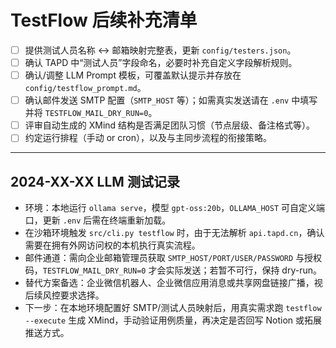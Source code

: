 # TestFlow 后续补充清单

- [ ] 提供测试人员名称 ↔ 邮箱映射完整表，更新 `config/testers.json`。
- [ ] 确认 TAPD 中“测试人员”字段命名，必要时补充自定义字段解析规则。
- [ ] 确认/调整 LLM Prompt 模板，可覆盖默认提示并存放在 `config/testflow_prompt.md`。
- [ ] 确认邮件发送 SMTP 配置（`SMTP_HOST` 等）；如需真实发送请在 `.env` 中填写并将 `TESTFLOW_MAIL_DRY_RUN=0`。
- [ ] 评审自动生成的 XMind 结构是否满足团队习惯（节点层级、备注格式等）。
- [ ] 约定运行排程（手动 or cron），以及与主同步流程的衔接策略。

---

## 2024-XX-XX LLM 测试记录
- 环境：本地运行 `ollama serve`，模型 `gpt-oss:20b`，`OLLAMA_HOST` 可自定义端口，更新 `.env` 后需在终端重新加载。
- 在沙箱环境触发 `src/cli.py testflow` 时，由于无法解析 `api.tapd.cn`，确认需要在拥有外网访问权的本机执行真实流程。
- 邮件通道：需向企业邮箱管理员获取 `SMTP_HOST/PORT/USER/PASSWORD` 与授权码，`TESTFLOW_MAIL_DRY_RUN=0` 才会实际发送；若暂不可行，保持 dry-run。
- 替代方案备选：企业微信机器人、企业微信应用消息或共享网盘链接广播，视后续风控要求选择。
- 下一步：在本地环境配置好 SMTP/测试人员映射后，用真实需求跑 `testflow --execute` 生成 XMind，手动验证用例质量，再决定是否回写 Notion 或拓展推送方式。
